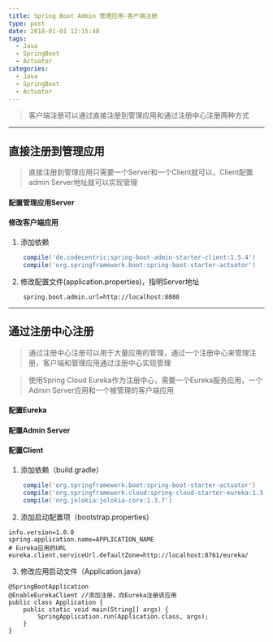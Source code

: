 ```yaml
---
title: Spring Boot Admin 管理应用-客户端注册
type: post
date: 2018-01-01 12:15:48
tags:
  - Java
  - SpringBoot
  - Actuator
categories:
  - Java
  - SpringBoot
  - Actuator
---
```



> 客户端注册可以通过直接注册到管理应用和通过注册中心注册两种方式

---

## 直接注册到管理应用

> 直接注册到管理应用只需要一个Server和一个Client就可以，Client配置admin Server地址就可以实现管理

#### 配置管理应用Server

#### 修改客户端应用

1. 添加依赖

```gradle
    compile('de.codecentric:spring-boot-admin-starter-client:1.5.4')
    compile('org.springframework.boot:spring-boot-starter-actuator')
```

2.  修改配置文件(application.properties)，指明Server地址

```
    spring.boot.admin.url=http://localhost:8080
```

---

## 通过注册中心注册

> 通过注册中心注册可以用于大量应用的管理，通过一个注册中心来管理注册，客户端和管理应用通过注册中心实现管理

> 使用Spring Cloud Eureka作为注册中心，需要一个Eureka服务应用，一个Admin Server应用和一个被管理的客户端应用

#### 配置Eureka

#### 配置Admin Server

#### 配置Client

1. 添加依赖（build.gradle）

```gradle
    compile('org.springframework.boot:spring-boot-starter-actuator')
    compile('org.springframework.cloud:spring-cloud-starter-eureka:1.3.4.RELEASE')
    compile('org.jolokia:jolokia-core:1.3.7')
```

2. 添加启动配置项（bootstrap.properties）

```
info.version=1.0.0
spring.application.name=APPLICATION_NAME
# Eureka应用的URL
eureka.client.serviceUrl.defaultZone=http://localhost:8761/eureka/
```

3. 修改应用启动文件（Application.java）

```
@SpringBootApplication
@EnableEurekaClient //添加注册，向Eureka注册该应用
public class Application {
    public static void main(String[] args) {
        SpringApplication.run(Application.class, args);
    }
}
```
